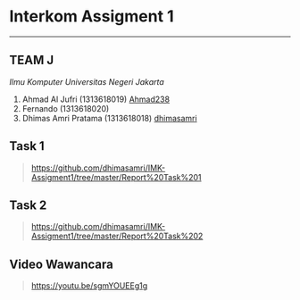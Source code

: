 # Interkom Assigment 1
- - - -

## TEAM J ##

*Ilmu Komputer Universitas Negeri Jakarta*

  1. Ahmad Al Jufri (1313618019) [Ahmad238](https://github.com/Ahmad238)
  3. Fernando (1313618020)
  3. Dhimas Amri Pratama (1313618018) [dhimasamri](https://github.com/dhimasamri)
 

## Task 1 ##

> https://github.com/dhimasamri/IMK-Assigment1/tree/master/Report%20Task%201

## Task 2 ##

> https://github.com/dhimasamri/IMK-Assigment1/tree/master/Report%20Task%202

## Video Wawancara ##

> https://youtu.be/sgmYOUEEg1g
